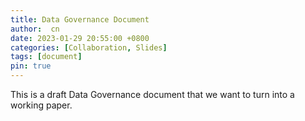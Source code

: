 ```yaml
---
title: Data Governance Document
author:  cn
date: 2023-01-29 20:55:00 +0800
categories: [Collaboration, Slides]
tags: [document]
pin: true
---
```


This is a draft Data Governance document that we want to turn into a working paper.


<object data="../assets/slides/Workshop_DataGovernance.pdf" width="800" height="600" type='application/pdf'></object>